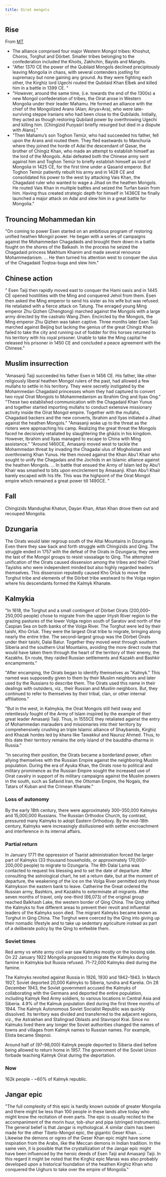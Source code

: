 ```yaml
---
title: Oirat mongols
---
```


## Rise
From [MT](https://manasataramgini.wordpress.com/2015/01/21/some-notes-on-the-rise-of-oirat-power-and-the-jangar-tuuli/)

- The alliance comprised four major Western Mongol tribes: Khoshut, Choros, Torghut and Dörbet. Smaller tribes belonging to the confederation included the Khoits, Zakhchin, Bayids and Mangits.
- "After 1370 CE the power of the Qubilaid Mongols declined precipitously leaving Mongolia in chaos, with several contenders jostling for supremacy but none gaining any ground. As they were fighting each other, the Kirghiz lord Ugechi routed the Qubilaid Khan Elbek and killed him in a battle in 1399 CE. "
- "However, around the same time, (i.e. towards the end of the 1300s) a new Mongol confederation of tribes, the Oirat arose in Western Mongolia under their leader Mahamu. He formed an alliance with the chief of the Mongolized Arans (Alan; Airya>Ara), who were late-surviving steppe Iranians who had been close to the Qubilaids. Initially, they acted as though restoring Qubilaid power by overthrowing Ugechi and killing him. [Chingizid Puṇyaśrī briefly resurged but died in a dispute with Alans]."
- "Then Mahamu’s son Toghon Temür, who had succeeded his father, fell upon the Arans and routed them. They fled eastwards to Manchuria where they joined the horde of Adai the descendant of Qasar, the brother of Chingiz Khan, who made an attempt to establish himself as the lord of the Mongols. Adai defeated both the Chinese army sent against him and Toghon Temür to briefly establish himself as lord of Mongolia in 1425 CE, for the first time under a Qasarid emperor. But Toghon Temür patiently rebuilt his army and in 1428 CE and consolidated his power to the west by attacking Vais Khan, the Chagadaid ruler who wanted to wage a Jihad on the heathen Mongols. He routed Vais Khan in multiple battles and seized the Turfan basin from him. Having thus created strategic depth for himself in 1436CE he finally launched a major attack on Adai and slew him in a great battle for Mongolia."

## Trouncing Mohammedan kin
"On coming to power Esen started on an ambitious program of restoring unified heathen Mongol power. He began with a series of campaigns against the Mohammedan Chagadaids and brought them down in a battle fought on the shores of the Balkash. In the process he seized the Chagadaid princess Makhtum Khanim and made several renounce Mohammedanism. ... He then turned his attention west to conquer the ulus of the Chagadaid Toqtoa-buga and slew him."

## Chinese action
" Esen Taiji then rapidly moved east to conquer the Hami oasis and in 1445 CE opened hostilities with the Ming and conquered Jehol from them. Esen then asked the Ming emperor to send his sister as his wife but was refused. He retaliated with a fierce attack on Tatung. The enraged young Ming emperor Zhu Qizhen (Zhengtong) marched against the Mongols with a large army directed by the castrato Wang Zhen. Encircled by the Mongols, the Ming emperor Zhu Qizhen was taken captive. Three months later Esen Taiji marched against Beijing but lacking the genius of the great Chingiz Khan failed to take the city and running out of fodder for this horses returned to his territory with his royal prisoner. Unable to take the Ming capital he released his prisoner in 1450 CE and concluded a peace agreement with the Chinese."

## Muslim insurrection
"Amasanji Taiji succeeded his father Esen in 1456 CE. His father, like other religiously liberal heathen Mongol rulers of the past, had allowed a few mullahs to settle in his territory. They were secretly instigated by the Mohammedan Chagadaid princesses whom they had captured to convert two royal Oirat Mongols to Mohammedanism as Ibrahim Ong and Ilyas Ong."
"These two established communication with the Chagadaid Khan Yunus and together started importing mullahs to conduct extensive missionary activity inside the Oirat Mongol empire. Together with the mullahs, Chagadaid backers and the new converts, Ibrahim and Ilyas initiated a Jihad against the heathen Mongols."
"Amasanji woke up to the threat as the rioters were approaching his camp. Realizing the great threat the Mongols faced he decisively retaliated by slaughtering the ghāzis in his kingdom. However, Ibrahim and Ilyas managed to escape to China with Ming assistance."
"Around 1460CE, Amasanji moved west to tackle the Mohammedan threat by invading the Chagadai ulus of Mogholistan and overthrowing Khan Yunus. He then moved against the Khan Abu’l Khair who sought to unify the Chagadais and the Jochids in an Islamic alliance against the heathen Mongols. ... In battle that ensued the Army of Islam led by Abu’l Khair was smashed to bits upon encirclement by Amasanji. Khan Abu’l Khair barely escaped with his life. This was the highpoint of the Oirat Mongol empire which remained a great power till 1490CE. "

## Fall
Chingizids Mandughai Khatun, Dayan Khan, Altan Khan drove them out and recouped Mongolia. 

## Dzungaria
The Oirats would later regroup south of the Altai Mountains in Dzungaria. Even there they saw back and forth struggle with Chingizids and Qing. The struggle ended in 1757 with the defeat of the Oirats in Dzungaria; they were the last of the Mongol groups to resist vassalage to Qing. The attempted unification of the Oirats caused dissension among the tribes and their Chief Tayishis who were independent minded but also highly regarded leaders themselves. This dissension reputedly caused Kho Orluk to move the Torghut tribe and elements of the Dörbet tribe westward to the Volga region where his descendants formed the Kalmyk Khanate.

## Kalmykia
"In 1618, the Torghut and a small contingent of Dörbet Oirats (200,000–250,000 people) chose to migrate from the upper Irtysh River region to the grazing pastures of the lower Volga region south of Saratov and north of the Caspian Sea on both banks of the Volga River. The Torghut were led by their taishi, Kho Orluk. They were the largest Oirat tribe to migrate, bringing along nearly the entire tribe. The second-largest group was the Dörbet Oirats under their taishi, Dalai Batur. Together they moved west through southern Siberia and the southern Ural Mountains, avoiding the more direct route that would have taken them through the heart of the territory of their enemy, the Kazakhs. En route, they raided Russian settlements and Kazakh and Bashkir encampments."

"After encamping, the Oirats began to identify themselves as "Kalmyk." This named was supposedly given to them by their Muslim neighbors and later used by the Russians to describe them. The Oirats used this name in their dealings with outsiders, viz., their Russian and Muslim neighbors. But, they continued to refer to themselves by their tribal, clan, or other internal affiliations."

"But in the west, in Kalmykia, the Oirat Mongols still held sway and relentlessly fought of the Army of Islam inspired by the example of their great leader Amasanji Taiji. Thus, in 1555CE they retaliated against the entry of Mohammedan marauders and missionaries into their territory by comprehensively crushing an triple Islamic alliance of Shaybanids, Kirghiz and Khazak hordes led by khans like Tawakkul and Nauruz Ahmed. Thus, to this date their territory remains the only island of the bauddha-dharma in Russia."

"In securing their position, the Oirats became a borderland power, often allying themselves with the Russian Empire against the neighboring Muslim population. During the era of Ayuka Khan, the Oirats rose to political and military prominence as the Russian Empire sought the increased use of Oirat cavalry in support of its military campaigns against the Muslim powers in the south, such as Safavid Iran, the Ottoman Empire, the Nogais, the Tatars of Kuban and the Crimean Khanate."

### Loss of autonomy
By the early 18th century, there were approximately 300–350,000 Kalmyks and 15,000,000 Russians. The Russian Orthodox Church, by contrast, pressured many Kalmyks to adopt Eastern Orthodoxy. By the mid-18th century, Kalmyks were increasingly disillusioned with settler encroachment and interference in its internal affairs.

### Partial return
In January 1771 the oppression of Tsarist administration forced the larger part of Kalmyks (33 thousand households, or approximately 170,000–200,000 people) to migrate to Dzungaria. The 8th Dalai Lama was contacted to request his blessing and to set the date of departure. After consulting the astrological chart, he set a return date, but at the moment of departure, the weakening of the ice on the Volga River permitted only those Kalmykson the eastern bank to leave. Catherine the Great ordered the Russian army, Bashkirs, and Kazakhs to exterminate all migrants. After seven months of travel, only one-third (66,073) of the original group reached Balkhash Lake, the western border of Qing China. The Qing shifted the Kalmyks to five different areas to prevent their revolt and influential leaders of the Kalmyks soon died. The migrant Kalmyks became known as Torghut in Qing China. The Torghut were coerced by the Qing into giving up their nomadic lifestyle and to take up sedentary agriculture instead as part of a deliberate policy by the Qing to enfeeble them.

### Soviet times
Red army vs white army civil war saw Kalmyks mostly on the loosing side. On 22 January 1922 Mongolia proposed to migrate the Kalmyks during famine in Kalmykia but Russia refused. 71–72,000 Kalmyks died during the famine.

The Kalmyks revolted against Russia in 1926, 1930 and 1942–1943. In March 1927, Soviet deported 20,000 Kalmyks to Siberia, tundra and Karelia. On 28 December 1943, the Soviet government accused the Kalmyks of collaborating with the Germans and deported the entire population, including Kalmyk Red Army soldiers, to various locations in Central Asia and Siberia. 4.9% of the Kalmuk population died during the first three months of 1944. The Kalmyk Autonomous Soviet Socialist Republic was quickly dissolved. Its territory was divided and transferred to the adjacent regions, viz., the Astrakhan and Stalingrad Oblasts and Stavropol Krai. Since no Kalmuks lived there any longer the Soviet authorities changed the names of towns and villages from Kalmyk names to Russian names. For example, Elista became Stepnoi.

Around half of (97–98,000) Kalmyk people deported to Siberia died before being allowed to return home in 1957. The government of the Soviet Union forbade teaching Kalmyk Oirat during the deportation.

### Now
162k people - ~60% of Kalmyk republic. 

## Jangar epic
"The full complexity of this epic is hardly known outside of greater Mongolia and there might be less than 100 people in these lands alive today who might know the recitation of even parts. The epic is usually recited to the accompaniment of the morin huur, tob-shur and pipa (stringed instruments). The general belief is that Jangar is mythological. A similar claim has been made for the other Tibeto-Mongol epic, the gigantic Geser Khan. ... Likewise the demons or ogres of the Geser Khan epic might have some inspiration from the Arabs, like the Meccan demons in Indian tradition. In the same vein, it is possible that the crystallization of the Jangar epic might have been influenced by the heroic deeds of Esen Taiji and Amasanji Taiji. In this regard it might be noted that the Kirghiz epic Manas was also probably developed upon a historical foundation of the heathen Kirghiz Khan who conquered the Uighurs to take over the empire of Mongolia."